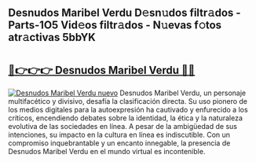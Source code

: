 ## Desnudos Maribel Verdu D𝚎sn𝚞dos filtr𝚊dos - Parts-1O5 Vid𝚎os filtr𝚊dos - N𝚞evas f𝚘tos atr𝚊ctivas 5bbYK

# <h2><a href="http://mb9wmyi.tromn.icu/?c=Desnudos+Maribel+Verdu">🔗👉👉👉 Desnudos Maribel Verdu 🔗🔗</a></h2>

[![Desnudos Maribel Verdu nuevo](https://i.imgur.com/pEAQMta.gif)](http://mb9wmyi.tromn.icu/?c=Desnudos+Maribel+Verdu)
Desnudos Maribel Verdu, un personaje multifacético y divisivo, desafía la clasificación directa. Su uso pionero de los medios digitales para la autoexpresión ha cautivado y enfurecido a los críticos, encendiendo debates sobre la identidad, la ética y la naturaleza evolutiva de las sociedades en línea. A pesar de la ambigüedad de sus intenciones, su impacto en la cultura en línea es indiscutible. Con un compromiso inquebrantable y un encanto innegable, la presencia de Desnudos Maribel Verdu en el mundo virtual es incontenible.
